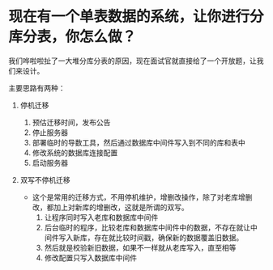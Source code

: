 # 现在有一个单表数据的系统，让你进行分库分表，你怎么做？

我们哗啦啦扯了一大堆分库分表的原因，现在面试官就直接给了一个开放题，让我们来设计。

主要思路有两种：
1. 停机迁移
    1. 预估迁移时间，发布公告
    2. 停止服务器
    3. 部署临时的导数工具，然后通过数据库中间件写入到不同的库和表中
    4. 修改系统的数据库连接配置
    5. 启动服务器


1. 双写不停机迁移
    * 这个是常用的迁移方式，不用停机维护，增删改操作，除了对老库增删改，都加上对新库的增删改，这就是所谓的双写。
        1. 让程序同时写入老库和数据库中间件
        2. 后台临时的程序，比较老库和数据库中间件中的数据，不存在就让中间件写入新库，存在就比较时间戳，确保新的数据覆盖旧数据。
        3. 然后就是校验新旧数据，如果不一样就从老库写入，直至相等
        4. 修改配置只写入数据库中间件